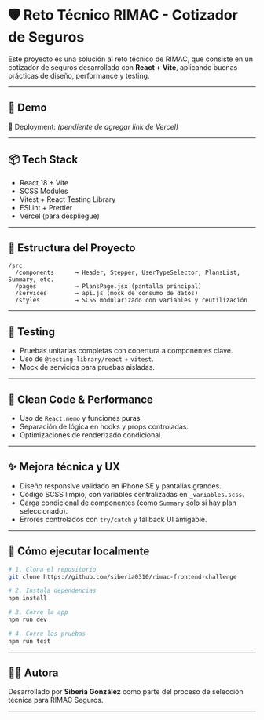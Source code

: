 # 🛡️ Reto Técnico RIMAC - Cotizador de Seguros

Este proyecto es una solución al reto técnico de RIMAC, que consiste en un cotizador de seguros desarrollado con **React + Vite**, aplicando buenas prácticas de diseño, performance y testing.

---

## 🚀 Demo

🔗 Deployment: _(pendiente de agregar link de Vercel)_

---

## 📦 Tech Stack

- React 18 + Vite
- SCSS Modules
- Vitest + React Testing Library
- ESLint + Prettier
- Vercel (para despliegue)

---

## 🧩 Estructura del Proyecto

```
/src
  /components      → Header, Stepper, UserTypeSelector, PlansList, Summary, etc.
  /pages           → PlansPage.jsx (pantalla principal)
  /services        → api.js (mock de consumo de datos)
  /styles          → SCSS modularizado con variables y reutilización
```

---

## 🧪 Testing

- Pruebas unitarias completas con cobertura a componentes clave.
- Uso de `@testing-library/react` + `vitest`.
- Mock de servicios para pruebas aisladas.

---

## 🧼 Clean Code & Performance

- Uso de `React.memo` y funciones puras.
- Separación de lógica en hooks y props controladas.
- Optimizaciones de renderizado condicional.

---

## ✨ Mejora técnica y UX

- Diseño responsive validado en iPhone SE y pantallas grandes.
- Código SCSS limpio, con variables centralizadas en `_variables.scss`.
- Carga condicional de componentes (como `Summary` solo si hay plan seleccionado).
- Errores controlados con `try/catch` y fallback UI amigable.

---

## 🧠 Cómo ejecutar localmente

```bash
# 1. Clona el repositorio
git clone https://github.com/siberia0310/rimac-frontend-challenge

# 2. Instala dependencias
npm install

# 3. Corre la app
npm run dev

# 4. Corre las pruebas
npm run test
```

---

## 👩‍💻 Autora

Desarrollado por **Siberia González** como parte del proceso de selección técnica para RIMAC Seguros.

---
